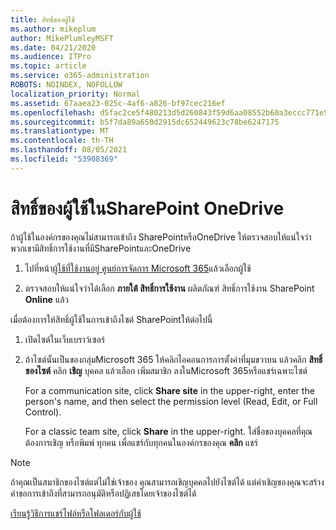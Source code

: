 ```yaml
---
title: สิทธิ์ของผู้ใช้
ms.author: mikeplum
author: MikePlumleyMSFT
ms.date: 04/21/2020
ms.audience: ITPro
ms.topic: article
ms.service: o365-administration
ROBOTS: NOINDEX, NOFOLLOW
localization_priority: Normal
ms.assetid: 67aaea23-025c-4af6-a826-bf97cec216ef
ms.openlocfilehash: d5fac2ce5f480213d5d260843f59d6aa08552b60a3eccc771e5eb3f7aa814b66
ms.sourcegitcommit: b5f7da89a650d2915dc652449623c78be6247175
ms.translationtype: MT
ms.contentlocale: th-TH
ms.lasthandoff: 08/05/2021
ms.locfileid: "53908369"
---
```

# <a name="user-permissions-in-sharepoint-and-onedrive"></a>สิทธิ์ของผู้ใช้ในSharePoint OneDrive

ถ้าผู้ใช้ในองค์กรของคุณไม่สามารถเข้าถึง SharePointหรือOneDrive ให้ตรวจสอบให้แน่ใจว่าพวกเขามีสิทธิ์การใช้งานที่มีSharePointและOneDrive 
  
1. ไปที่หน้า[ผู้ใช้ที่ใช้งานอยู่ ศูนย์การจัดการ Microsoft 365](https://portal.office.com/adminportal/home#/users)แล้วเลือกผู้ใช้ 
    
2. ตรวจสอบให้แน่ใจว่าได้เลือก **ภายใต้ สิทธิ์การใช้งาน** ผลิตภัณฑ์ สิทธิ์การใช้งาน SharePoint **Online** แล้ว 
    
 เมื่อต้องการให้สิทธิ์ผู้ใช้ในการเข้าถึงไซต์ SharePointให้ต่อไปนี้ 
  
1. เปิดไซต์ในเว็บเบราว์เซอร์
    
2. ถ้าไซต์นั้นเป็นของกลุ่มMicrosoft 365 ให้คลิกไอคอนการการตั้งค่าที่มุมขวาบน แล้วคลิก **สิทธิ์ของไซต์** คลิก **เชิญ** บุคคล แล้วเลือก เพิ่มสมาชิก ลงในMicrosoft 365หรือแชร์เฉพาะไซต์ 
    
    For a communication site, click **Share site** in the upper-right, enter the person's name, and then select the permission level (Read, Edit, or Full Control). 
    
    For a classic team site, click **Share** in the upper-right. ใส่ชื่อของบุคคลที่คุณต้องการเชิญ หรือพิมพ์ ทุกคน เพื่อแชร์กับทุกคนในองค์กรของคุณ **คลิก** แชร์
    
> [!NOTE]
> ถ้าคุณเป็นสมาชิกของไซต์แต่ไม่ใช่เจ้าของ คุณสามารถเชิญบุคคลไปยังไซต์ได้ แต่คําเชิญของคุณจะสร้างคําขอการเข้าถึงที่สามารถอนุมัติหรือปฏิเสธโดยเจ้าของไซต์ได้ 
  
[เรียนรู้วิธีการแชร์ไฟล์หรือโฟลเดอร์กับผู้ใช้](https://go.microsoft.com/fwlink/?linkid=533408)
  

